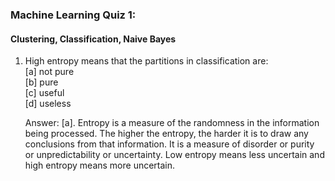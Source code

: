 ### Machine Learning Quiz 1:

#### Clustering, Classification, Naive Bayes

1. High entropy means that the partitions in classification are: <br/>
[a] not pure <br/>
[b] pure <br/>
[c] useful <br/>
[d] useless <br/>

    Answer: [a]. Entropy is a measure of the randomness in the information being processed. The higher the entropy, the harder it is to draw any conclusions from that  information. It is a measure of disorder or purity or unpredictability or uncertainty. Low entropy means less uncertain and high entropy means more uncertain.
